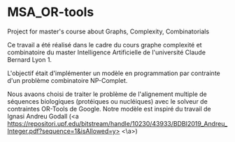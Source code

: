 # MSA_OR-tools
Project for master's course about Graphs, Complexity, Combinatorials

Ce travail a été réalisé dans le cadre du cours graphe complexité et combinatoire du master Intelligence Artificielle de l'université Claude Bernard Lyon 1.  

L'objectif était d'implémenter un modèle en programmation par contrainte d'un problème combinatoire NP-Complet. 

Nous avaons choisi de traiter le problème de l'alignement multiple de séquences biologiques (protéiques ou nucléiques) avec le solveur de contraintes OR-Tools de Google. Notre modèle est inspiré du travail de Ignasi Andreu Godall (<a https://repositori.upf.edu/bitstream/handle/10230/43933/BDBI2019_Andreu_Integer.pdf?sequence=1&isAllowed=y> <\a>)
